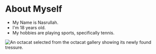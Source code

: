 # About Myself

- My Name is Nasrullah.
- I'm 18 years old.
- My hobbies are playing sports, specifically tennis.

![An octacat selected from the octacat gallery showing its newly found tressure.](https://myoctocat.com/assets/images/octocats/octocat-23.png)
